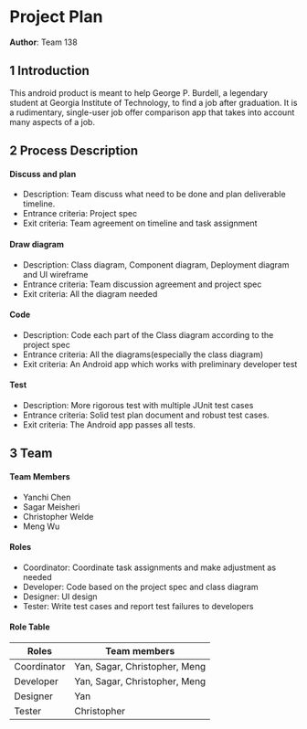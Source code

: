 # Project Plan

**Author**: Team 138

## 1 Introduction

This android product is meant to help George P. Burdell, a legendary student at Georgia Institute of Technology, to find a job after graduation. It is a rudimentary, single-user job offer comparison app that takes into account many aspects of a job.

## 2 Process Description

#### Discuss and plan

* Description: Team discuss what need to be done and plan deliverable timeline.
* Entrance criteria: Project spec
* Exit criteria: Team agreement on timeline and task assignment

#### Draw diagram

* Description: Class diagram, Component diagram, Deployment diagram and UI wireframe
* Entrance criteria: Team discussion agreement and project spec
* Exit criteria: All the diagram needed

#### Code

* Description: Code each part of the Class diagram according to the project spec
* Entrance criteria: All the diagrams(especially the class diagram)
* Exit criteria: An Android app which works with preliminary developer test

#### Test

* Description: More rigorous test with multiple JUnit test cases
* Entrance criteria: Solid test plan document and robust test cases.
* Exit criteria: The Android app passes all tests.



## 3 Team

#### Team Members
- Yanchi Chen
- Sagar Meisheri
- Christopher Welde
- Meng Wu

#### Roles

* Coordinator: Coordinate task assignments and make adjustment as needed 
* Developer: Code based on the project spec and class diagram
* Designer: UI design
* Tester: Write test cases and report test failures to developers

#### Role Table

| Roles       | Team members                  |
| ----------- | ----------------------------- |
| Coordinator | Yan, Sagar, Christopher, Meng |
| Developer   | Yan, Sagar, Christopher, Meng |
| Designer    | Yan                           |
| Tester      | Christopher                   |

